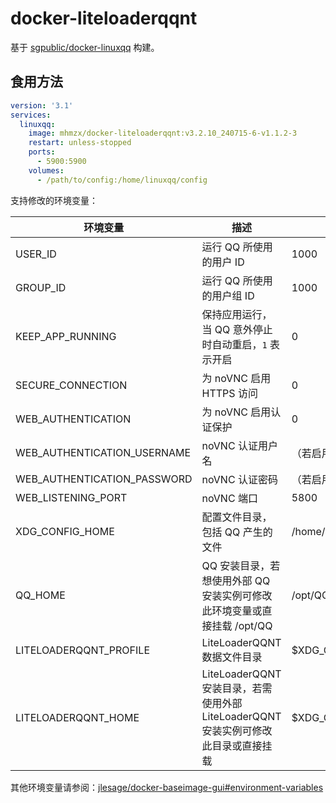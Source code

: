 # docker-liteloaderqqnt

基于 [sgpublic/docker-linuxqq](https://github.com/sgpublic/docker-linuxqq) 构建。

## 食用方法

```yaml
version: '3.1'
services:
  linuxqq:
    image: mhmzx/docker-liteloaderqqnt:v3.2.10_240715-6-v1.1.2-3
    restart: unless-stopped
    ports:
      - 5900:5900
    volumes:
      - /path/to/config:/home/linuxqq/config
```

支持修改的环境变量：

| 环境变量                        | 描述	                                                       | 默认值（留空则表示必填）                       |
|-----------------------------|-----------------------------------------------------------|------------------------------------|
| USER_ID                     | 运行 QQ 所使用的用户 ID                                           | 1000                               |
| GROUP_ID                    | 运行 QQ 所使用的用户组 ID                                          | 1000                               |
| KEEP_APP_RUNNING            | 保持应用运行，当 QQ 意外停止时自动重启，`1` 表示开启                            | 0                                  |
| SECURE_CONNECTION           | 为 noVNC 启用 HTTPS 访问                                       | 0                                  |
| WEB_AUTHENTICATION          | 为 noVNC 启用认证保护                                            | 0                                  |
| WEB_AUTHENTICATION_USERNAME | noVNC 认证用户名                                               | （若启用 `WEB_AUTHENTICATION` 则必填）     |
| WEB_AUTHENTICATION_PASSWORD | noVNC 认证密码                                                | （若启用 `WEB_AUTHENTICATION` 则必填）     |
| WEB_LISTENING_PORT          | noVNC 端口                                                  | 5800                               |
| XDG_CONFIG_HOME             | 配置文件目录，包括 QQ 产生的文件                                        | /home/linuxqq/config               |
| QQ_HOME                     | QQ 安装目录，若想使用外部 QQ 安装实例可修改此环境变量或直接挂载 /opt/QQ               | /opt/QQ                            |
| LITELOADERQQNT_PROFILE      | LiteLoaderQQNT 数据文件目录                                     | $XDG_CONFIG_HOME/LiteLoaderProfile |
| LITELOADERQQNT_HOME         | LiteLoaderQQNT 安装目录，若需使用外部 LiteLoaderQQNT 安装实例可修改此目录或直接挂载 | $XDG_CONFIG_HOME/LiteLoaderQQNT    |

其他环境变量请参阅：[jlesage/docker-baseimage-gui#environment-variables](https://github.com/jlesage/docker-baseimage-gui?tab=readme-ov-file#environment-variables)
